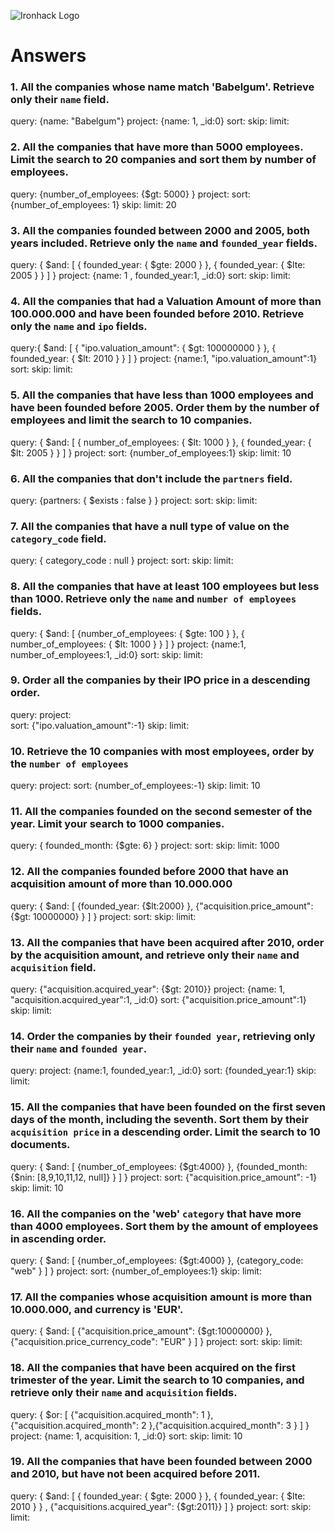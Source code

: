 ![Ironhack Logo](https://i.imgur.com/1QgrNNw.png)

# Answers

### 1. All the companies whose name match 'Babelgum'. Retrieve only their `name` field.

query: {name: "Babelgum"}
project: {name: 1, _id:0}
sort:
skip:
limit:
### 2. All the companies that have more than 5000 employees. Limit the search to 20 companies and sort them by **number of employees**.
query: {number_of_employees: {$gt: 5000} }
project: 
sort: {number_of_employees: 1}
skip:
limit: 20
### 3. All the companies founded between 2000 and 2005, both years included. Retrieve only the `name` and `founded_year` fields.

query: { $and: [ { founded_year: { $gte: 2000 } }, { founded_year: { $lte: 2005 } } ] }
project: {name: 1 , founded_year:1, _id:0}
sort: 
skip:
limit: 
### 4. All the companies that had a Valuation Amount of more than 100.000.000 and have been founded before 2010. Retrieve only the `name` and `ipo` fields.

query:{ $and: [ { "ipo.valuation_amount": { $gt: 100000000 } }, { founded_year: { $lt: 2010 } } ] }
project: {name:1, "ipo.valuation_amount":1}
sort: 
skip:
limit: 
### 5. All the companies that have less than 1000 employees and have been founded before 2005. Order them by the number of employees and limit the search to 10 companies.

query: { $and: [ { number_of_employees: { $lt: 1000 } }, { founded_year: { $lt: 2005 } } ] }
project: 
sort: {number_of_employees:1}
skip:
limit: 10
### 6. All the companies that don't include the `partners` field.

query: {partners: { $exists : false } }
project: 
sort: 
skip:
limit: 
### 7. All the companies that have a null type of value on the `category_code` field.

query: { category_code :  null }
project: 
sort: 
skip:
limit: 

### 8. All the companies that have at least 100 employees but less than 1000. Retrieve only the `name` and `number of employees` fields.

query: { $and: [ {number_of_employees: { $gte: 100 } }, { number_of_employees: { $lt: 1000 } } ] }
project: {name:1, number_of_employees:1, _id:0}
sort: 
skip:
limit: 
### 9. Order all the companies by their IPO price in a descending order.

query: 
project:  
sort: {"ipo.valuation_amount":-1}
skip:
limit: 
### 10. Retrieve the 10 companies with most employees, order by the `number of employees`

query: 
project: 
sort: {number_of_employees:-1}
skip:
limit: 10
### 11. All the companies founded on the second semester of the year. Limit your search to 1000 companies.

query: { founded_month: {$gte: 6} }
project: 
sort: 
skip:
limit: 1000
### 12. All the companies founded before 2000 that have an acquisition amount of more than 10.000.000

query: { $and: [ {founded_year: {$lt:2000} }, {"acquisition.price_amount": {$gt: 10000000} } ] }
project: 
sort: 
skip:
limit: 
### 13. All the companies that have been acquired after 2010, order by the acquisition amount, and retrieve only their `name` and `acquisition` field.

query: {"acquisition.acquired_year": {$gt: 2010}}
project: {name: 1, "acquisition.acquired_year":1, _id:0}
sort: {"acquisition.price_amount":1}
skip:
limit: 
### 14. Order the companies by their `founded year`, retrieving only their `name` and `founded year`.

query: 
project: {name:1, founded_year:1, _id:0}
sort: {founded_year:1}
skip:
limit: 
### 15. All the companies that have been founded on the first seven days of the month, including the seventh. Sort them by their `acquisition price` in a descending order. Limit the search to 10 documents.

query: { $and: [ {number_of_employees: {$gt:4000} }, {founded_month: {$nin: [8,9,10,11,12, null]} } ] }
project: 
sort: {"acquisition.price_amount": -1}
skip:
limit: 10
### 16. All the companies on the 'web' `category` that have more than 4000 employees. Sort them by the amount of employees in ascending order.

query: { $and: [ {number_of_employees: {$gt:4000} }, {category_code: "web" } ] }
project: 
sort: {number_of_employees:1}
skip:
limit: 
### 17. All the companies whose acquisition amount is more than 10.000.000, and currency is 'EUR'.

query: { $and: [ {"acquisition.price_amount": {$gt:10000000} }, {"acquisition.price_currency_code": "EUR" } ] }
project: 
sort: 
skip:
limit: 
### 18. All the companies that have been acquired on the first trimester of the year. Limit the search to 10 companies, and retrieve only their `name` and `acquisition` fields.

query: { $or: [ {"acquisition.acquired_month": 1 }, {"acquisition.acquired_month": 2 },{"acquisition.acquired_month": 3 } ] }
project: {name: 1, acquisition: 1, _id:0}
sort: 
skip:
limit: 10
### 19. All the companies that have been founded between 2000 and 2010, but have not been acquired before 2011.

query: { $and: [ { founded_year: { $gte: 2000 } }, { founded_year: { $lte: 2010 } } , {"acquisitions.acquired_year": {$gt:2011}} ] }
project: 
sort: 
skip:
limit: 